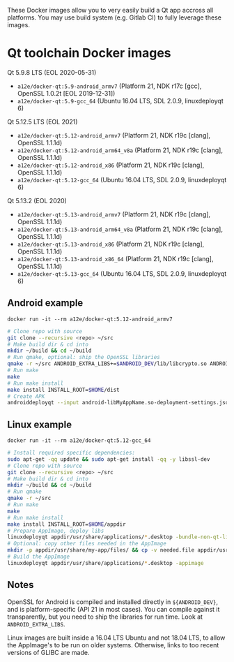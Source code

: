 These Docker images allow you to very easily build a Qt app accross all platforms. You may use build system (e.g. Gitlab CI) to fully leverage these images.

Qt toolchain Docker images
==========================

Qt 5.9.8 LTS (EOL 2020-05-31)
* `a12e/docker-qt:5.9-android_armv7` (Platform 21, NDK r17c [gcc], OpenSSL 1.0.2t [EOL 2019-12-31])
* `a12e/docker-qt:5.9-gcc_64` (Ubuntu 16.04 LTS, SDL 2.0.9, linuxdeployqt 6)

Qt 5.12.5 LTS (EOL 2021)
* `a12e/docker-qt:5.12-android_armv7` (Platform 21, NDK r19c [clang], OpenSSL 1.1.1d)
* `a12e/docker-qt:5.12-android_arm64_v8a` (Platform 21, NDK r19c [clang], OpenSSL 1.1.1d)
* `a12e/docker-qt:5.12-android_x86` (Platform 21, NDK r19c [clang], OpenSSL 1.1.1d)
* `a12e/docker-qt:5.12-gcc_64` (Ubuntu 16.04 LTS, SDL 2.0.9, linuxdeployqt 6)

Qt 5.13.2 (EOL 2020)
* `a12e/docker-qt:5.13-android_armv7` (Platform 21, NDK r19c [clang], OpenSSL 1.1.1d)
* `a12e/docker-qt:5.13-android_arm64_v8a` (Platform 21, NDK r19c [clang], OpenSSL 1.1.1d)
* `a12e/docker-qt:5.13-android_x86` (Platform 21, NDK r19c [clang], OpenSSL 1.1.1d)
* `a12e/docker-qt:5.13-android_x86_64` (Platform 21, NDK r19c [clang], OpenSSL 1.1.1d)
* `a12e/docker-qt:5.13-gcc_64` (Ubuntu 16.04 LTS, SDL 2.0.9, linuxdeployqt 6)

Android example
---------------

`docker run -it --rm a12e/docker-qt:5.12-android_armv7`

```sh
# Clone repo with source
git clone --recursive <repo> ~/src
# Make build dir & cd into
mkdir ~/build && cd ~/build
# Run qmake, optional: ship the OpenSSL libraries
qmake -r ~/src ANDROID_EXTRA_LIBS+=$ANDROID_DEV/lib/libcrypto.so ANDROID_EXTRA_LIBS+=$ANDROID_DEV/lib/libssl.so
# Run make
make
# Run make install 
make install INSTALL_ROOT=$HOME/dist
# Create APK
androiddeployqt --input android-libMyAppName.so-deployment-settings.json --output dist/ --android-platform $SDK_PLATFORM --deployment bundled --gradle --release
```

Linux example
-------------

`docker run -it --rm a12e/docker-qt:5.12-gcc_64`

```sh
# Install required specific dependencies:
sudo apt-get -qq update && sudo apt-get install -qq -y libssl-dev
# Clone repo with source
git clone --recursive <repo> ~/src
# Make build dir & cd into
mkdir ~/build && cd ~/build
# Run qmake
qmake -r ~/src
# Run make
make
# Run make install 
make install INSTALL_ROOT=$HOME/appdir
# Prepare AppImage, deploy libs
linuxdeployqt appdir/usr/share/applications/*.desktop -bundle-non-qt-libs -qmldir=~/src/resources/ -extra-plugins=iconengines
# Optional: copy other files needed in the AppImage
mkdir -p appdir/usr/share/my-app/files/ && cp -v needed.file appdir/usr/share/my-app/files/
# Build the AppImage
linuxdeployqt appdir/usr/share/applications/*.desktop -appimage
```

Notes
-----

OpenSSL for Android is compiled and installed directly in `${ANDROID_DEV}`, and is platform-specific (API 21 in most cases). You can compile against it transparently, but you need to ship the libraries for run time. Look at `ANDROID_EXTRA_LIBS`.

Linux images are built inside a 16.04 LTS Ubuntu and not 18.04 LTS, to allow the AppImage's to be run on older systems. Otherwise, links to too recent versions of GLIBC are made.
